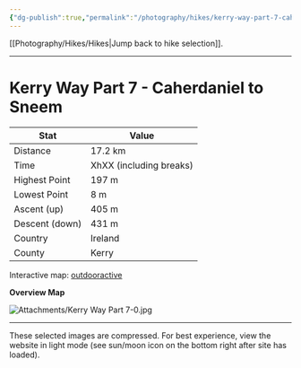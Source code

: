 ```yaml
---
{"dg-publish":true,"permalink":"/photography/hikes/kerry-way-part-7-caherdaniel-to-sneem/","hide":"true","updated":"2025-07-01T11:33:57.000+02:00"}
---
```


[[Photography/Hikes/Hikes\|Jump back to hike selection]].

---
# Kerry Way Part 7 - Caherdaniel to Sneem 
 
| Stat              | Value                                |
| ----------------- | ------------------------------------ |
| Distance          | 17.2 km                              |
| Time              | XhXX (including breaks)              |
| Highest Point     | 197 m                                |
| Lowest Point      | 8 m                                  |
| Ascent (up)       | 405 m                                |
| Descent (down)    | 431 m                                |
| Country           | Ireland                              |
| County            | Kerry                                |

Interactive map: [outdooractive](https://www.outdooractive.com/en/route/hiking-trail/southwest-ireland/kerry-way-part-7-caherdaniel-sneem/318380146/?share=%7E3ixekcpg%244osshysm)

**Overview Map**

![Attachments/Kerry Way Part 7-0.jpg](/img/user/Attachments/Kerry%20Way%20Part%207-0.jpg)

---
These selected images are compressed. For best experience, view the website in light mode (see sun/moon icon on the bottom right after site has loaded).